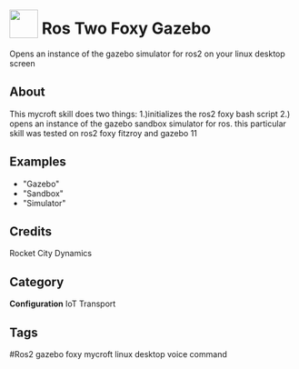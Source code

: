 # <img src="https://raw.githack.com/FortAwesome/Font-Awesome/master/svgs/solid/robot.svg" card_color="#22A7F0" width="50" height="50" style="vertical-align:bottom"/> Ros Two Foxy Gazebo
Opens an instance of the gazebo simulator for ros2 on your linux desktop screen

## About
This mycroft skill does two things: 1.)initializes the ros2 foxy bash script 2.) opens an instance of the gazebo sandbox simulator for ros. this particular skill was tested on ros2 foxy fitzroy and gazebo 11

## Examples
* "Gazebo"
* "Sandbox"
* "Simulator"

## Credits
Rocket City Dynamics

## Category
**Configuration**
IoT
Transport

## Tags
#Ros2 gazebo foxy mycroft linux desktop voice command

